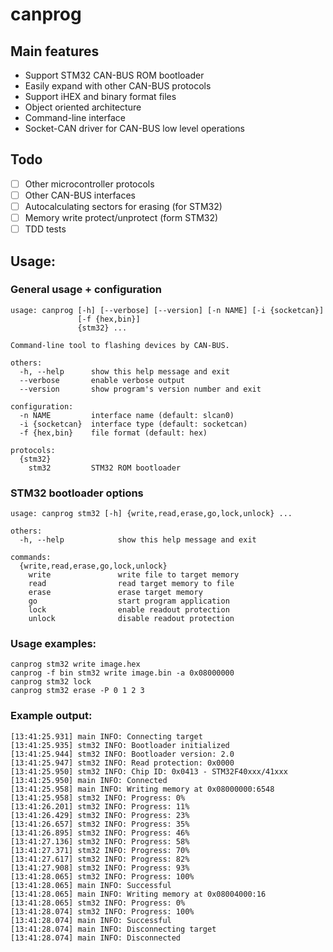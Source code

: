 # canprog

## Main features
- Support STM32 CAN-BUS ROM bootloader
- Easily expand with other CAN-BUS protocols
- Support iHEX and binary format files
- Object oriented architecture
- Command-line interface
- Socket-CAN driver for CAN-BUS low level operations

## Todo
- [ ] Other microcontroller protocols
- [ ] Other CAN-BUS interfaces
- [ ] Autocalculating sectors for erasing (for STM32)
- [ ] Memory write protect/unprotect (form STM32)
- [ ] TDD tests

## Usage:
### General usage + configuration
```
usage: canprog [-h] [--verbose] [--version] [-n NAME] [-i {socketcan}]
               [-f {hex,bin}]
               {stm32} ...

Command-line tool to flashing devices by CAN-BUS.

others:
  -h, --help      show this help message and exit
  --verbose       enable verbose output
  --version       show program's version number and exit

configuration:
  -n NAME         interface name (default: slcan0)
  -i {socketcan}  interface type (default: socketcan)
  -f {hex,bin}    file format (default: hex)

protocols:
  {stm32}
    stm32         STM32 ROM bootloader
```
### STM32 bootloader options
```
usage: canprog stm32 [-h] {write,read,erase,go,lock,unlock} ...

others:
  -h, --help            show this help message and exit

commands:
  {write,read,erase,go,lock,unlock}
    write               write file to target memory
    read                read target memory to file
    erase               erase target memory
    go                  start program application
    lock                enable readout protection
    unlock              disable readout protection
```
### Usage examples:
```
canprog stm32 write image.hex
canprog -f bin stm32 write image.bin -a 0x08000000
canprog stm32 lock
canprog stm32 erase -P 0 1 2 3
```
### Example output:
```
[13:41:25.931] main INFO: Connecting target
[13:41:25.935] stm32 INFO: Bootloader initialized
[13:41:25.944] stm32 INFO: Bootloader version: 2.0
[13:41:25.947] stm32 INFO: Read protection: 0x0000
[13:41:25.950] stm32 INFO: Chip ID: 0x0413 - STM32F40xxx/41xxx
[13:41:25.950] main INFO: Connected
[13:41:25.958] main INFO: Writing memory at 0x08000000:6548
[13:41:25.958] stm32 INFO: Progress: 0%
[13:41:26.201] stm32 INFO: Progress: 11%
[13:41:26.429] stm32 INFO: Progress: 23%
[13:41:26.657] stm32 INFO: Progress: 35%
[13:41:26.895] stm32 INFO: Progress: 46%
[13:41:27.136] stm32 INFO: Progress: 58%
[13:41:27.371] stm32 INFO: Progress: 70%
[13:41:27.617] stm32 INFO: Progress: 82%
[13:41:27.908] stm32 INFO: Progress: 93%
[13:41:28.065] stm32 INFO: Progress: 100%
[13:41:28.065] main INFO: Successful
[13:41:28.065] main INFO: Writing memory at 0x08004000:16
[13:41:28.065] stm32 INFO: Progress: 0%
[13:41:28.074] stm32 INFO: Progress: 100%
[13:41:28.074] main INFO: Successful
[13:41:28.074] main INFO: Disconnecting target
[13:41:28.074] main INFO: Disconnected
```
